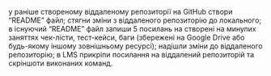 у раніше створеному віддаленому репозиторії на GitHub створи “README” файл;
стягни зміни з віддаленого репозиторію до локального;
в існуючий “README” файл запиши 5 посилань на створені на минулих заняттях чек-лісти, тест-кейси, баги (збережені на Google Drive або будь-якому іншому зовнішньому ресурсі);
надішли зміни до віддаленого репозиторію;
в LMS прикріпи посилання на віддалений репозиторій та скріншоти виконаних команд.
